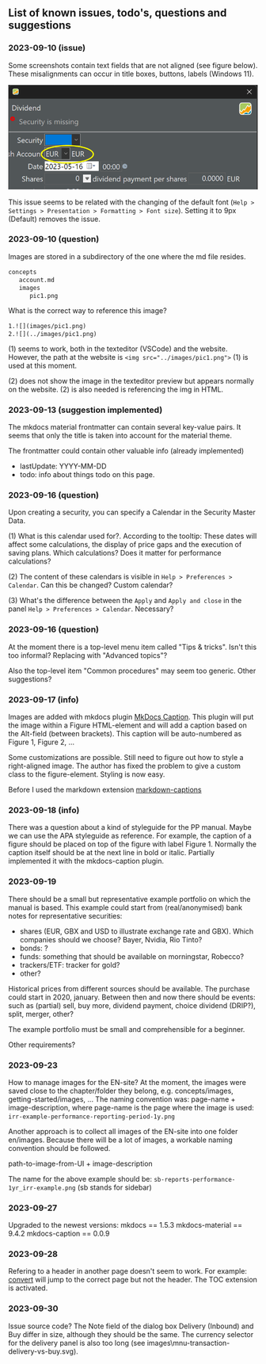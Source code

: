 ## List of known issues, todo's, questions and suggestions

### 2023-09-10 (issue)
Some screenshots contain text fields that are not aligned (see figure below). These misalignments can occur in title boxes, buttons, labels (Windows 11).

![](images/account-dividend-booking.png)

This issue seems to be related with the changing of the default font (`Help > Settings > Presentation > Formatting > Font size`). Setting it to 9px (Default) removes the issue.

### 2023-09-10 (question)
Images are stored in a subdirectory of the one where the md file resides.
``` 
concepts
   account.md
   images
      pic1.png
```
What is the correct way to reference this image?

```
1.![](images/pic1.png)
2.![](../images/pic1.png)
```

(1) seems to work, both in the texteditor (VSCode) and the website. However, the path at the website is `<img src="../images/pic1.png">` (1) is used at this moment.

(2) does not show the image in the texteditor preview but appears normally on the website. (2) is also needed is referencing the img in HTML.

### 2023-09-13 (suggestion implemented)

The mkdocs material frontmatter can contain several key-value pairs. It seems that only the title is taken into account for the material theme.

The frontmatter could contain other valuable info (already implemented)

- lastUpdate: YYYY-MM-DD
- todo: info about things todo on this page.

### 2023-09-16 (question)
Upon creating a security, you can specify a Calendar in the Security Master Data.

(1) What is this calendar used for?. According to the tooltip: These dates will affect some calculations, the display of price gaps and the execution of saving plans.  Which calculations? Does it matter for performance calculations?

(2) The content of these calendars is visible in `Help > Preferences > Calendar`. Can this be changed? Custom calendar?

(3) What's the difference between the `Apply` and `Apply and close` in the panel `Help > Preferences > Calendar`. Necessary?

### 2023-09-16 (question)
At the moment there is a top-level menu item called "Tips & tricks". Isn't this too informal? Replacing with "Advanced topics"?

Also the top-level item "Common procedures" may seem too generic. Other suggestions?

### 2023-09-17 (info)
Images are added with mkdocs plugin [MkDocs Caption](https://pypi.org/project/mkdocs-caption/). This plugin will put the image within a Figure HTML-element and will add a caption based on the Alt-field (between brackets). This caption will be auto-numbered as Figure 1, Figure 2, ...

Some customizations are possible. Still need to figure out how to style a right-aligned image. The author has fixed the problem to give a custom class to the figure-element. Styling is now easy.

Before I used the markdown extension [markdown-captions](https://github.com/evidlo/markdown_captions)

### 2023-09-18 (info)
There was a question about a kind of styleguide for the PP manual. Maybe we can use the APA styleguide as reference. For example, the caption of a figure should be placed on top of the figure with label Figure 1. Normally the caption itself should be at the next line in bold or italic.
Partially implemented it with the mkdocs-caption plugin.

### 2023-09-19
There should be a small but representative example portfolio on which the manual is based. This example could start from (real/anonymised) bank notes for representative securities:

- shares (EUR, GBX and USD to illustrate exchange rate and GBX). Which companies should we choose? Bayer, Nvidia, Rio Tinto?
- bonds: ?
- funds: something that should be available on morningstar, Robecco?
- trackers/ETF: tracker for gold?
- other?

Historical prices from different sources should be available. The purchase could start in 2020, january. Between then and now there should be events: such as (partial) sell, buy more, dividend payment, choice dividend (DRIP?), split, merger, other?

The example portfolio must be small and comprehensible for a beginner.

Other requirements?

### 2023-09-23
How to manage images for the EN-site? At the moment, the images were saved close to the chapter/folder they belong, e.g. concepts/images, getting-started/images, ... The naming convention was: page-name + image-description, where page-name is the page where the image is used: `irr-example-performance-reporting-period-1y.png`

Another approach is to collect all images of the EN-site into one folder en/images. Because there will be a lot of images, a workable naming convention should be followed.

path-to-image-from-UI + image-description

The name for the above example should be:
`sb-reports-performance-1yr_irr-example.png` (sb stands for sidebar)

### 2023-09-27
Upgraded to the newest versions:
mkdocs == 1.5.3
mkdocs-material == 9.4.2
mkdocs-caption == 0.0.9

### 2023-09-28
Refering to a header in another page doesn't seem to work. For example: 
[convert](deposit.md#transferbetweentwocurrencies) will jump to the correct page but not the header. The TOC extension is activated.

### 2023-09-30
Issue source code?
The Note field of the dialog box Delivery (Inbound) and Buy differ in size, although they should be the same. The currency selector for the delivery panel is also too long (see images\mnu-transaction-delivery-vs-buy.svg).
